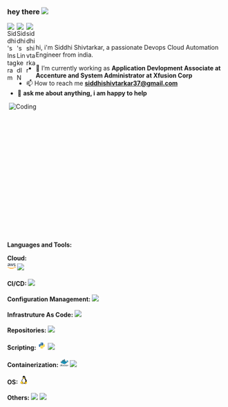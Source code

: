 ### hey there <img src="https://media.giphy.com/media/hvRJCLFzcasrR4ia7z/giphy.gif" width="25px">
<a href="https://www.instagram.com/siddddhiiiiiii/">
  <img align="left" alt="Siddhi's Instagram" width="22px" src="https://raw.githubusercontent.com/hussainweb/hussainweb/main/icons/instagram.png" />
</a>
<a href="https://www.linkedin.com/in/siddhi-shivtarkar/">
  <img align="left" alt="Siddhi's LinkedIN" width="22px" src="https://raw.githubusercontent.com/peterthehan/peterthehan/master/assets/linkedin.svg" />
</a>
<a href="https://www.facebook.com/Siddhi-Shivtarkar/">
  <img align="left" width="22px" src="https://raw.githubusercontent.com/rahuldkjain/github-profile-readme-generator/master/src/images/icons/Social/facebook.svg" alt="siddhi shivtarkar"/></a>

<br />
<br />

hi, i'm Siddhi Shivtarkar, a passionate Devops Cloud Automation Engineer from india.

- 🌱 I’m currently working as **Application Devlopment Associate at Accenture and System Administrator at Xfusion Corp**
- 📫 How to reach me **siddhishivtarkar37@gmail.com**
- 💬 **ask me about anything, i am happy to help**

<img align="right" alt="Coding" width="500" height="320" src="https://cdn.dribbble.com/users/2704414/screenshots/7466903/media/b08ab576316bd4582fef189f471cd9e5.gif">

**Languages and Tools:**  

**Cloud:
<code> <img height="20" src="https://raw.githubusercontent.com/devicons/devicon/master/icons/amazonwebservices/amazonwebservices-original-wordmark.svg"></code>
<code><img height="20" src="https://www.vectorlogo.zone/logos/microsoft_azure/microsoft_azure-icon.svg"></code>
<br />
<br />
CI/CD:
<code><img height="20" src="https://www.vectorlogo.zone/logos/jenkins/jenkins-icon.svg"></code>
<br />
<br />
Configuration Management:
<code><img height="20" src="https://upload.wikimedia.org/wikipedia/commons/2/24/Ansible_logo.svg"></code>
<br />
<br />
Infrastruture As Code:
<code><img height="20" src="https://www.datocms-assets.com/2885/1620155117-brandhcterraformverticalcolorwhite.svg"></code>
<br />
<br />
Repositories:
<code><img height="20" src="https://www.vectorlogo.zone/logos/git-scm/git-scm-icon.svg"></code>
<br />
<br />
Scripting:
<code><img height="20" src="https://raw.githubusercontent.com/github/explore/80688e429a7d4ef2fca1e82350fe8e3517d3494d/topics/python/python.png"></code>
<code><img height="20" src="https://www.vectorlogo.zone/logos/gnu_bash/gnu_bash-icon.svg"></code>
<br />
<br />
Containerization:
<code><img height="20" src="https://raw.githubusercontent.com/devicons/devicon/master/icons/docker/docker-original-wordmark.svg"></code>
<code><img height="20" src="https://www.vectorlogo.zone/logos/kubernetes/kubernetes-icon.svg"></code>
<br />
<br />
OS:
<code><img height="20" src="https://raw.githubusercontent.com/devicons/devicon/master/icons/linux/linux-original.svg"></code>
<br />
<br /> 
Others:**
<code><img height="20" src="https://media-exp1.licdn.com/dms/image/C4D0BAQHwv3iNMmMPlQ/company-logo_200_200/0/1615204540013?e=2147483647&v=beta&t=C0tfiS9wsXEJdQYhib5SSU9PyIS1P0zxzq7X9G7p0kM"></code>
<code><img height="20" src="https://github.githubassets.com/images/modules/logos_page/GitHub-Mark.png"></code>
